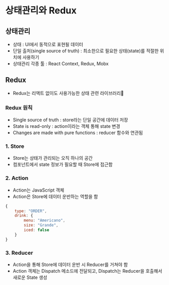 # 상태관리와 Redux

## 상태관리
- 상태 : UI에서 동적으로 표현될 데이터
- 단일 출처(single source of truth) : 최소한으로 필요한 상태(state)를 적절한 위치에 사용하기
- 상태관리 각종 툴 : React Context, Redux, Mobx

## Redux
- Redux는 리액트 없이도 사용가능한 상태 관련 라이브러리

### Redux 원칙
- Single source of truth : store라는 단일 공간에 데이터 저장
- State is read-only : action이라는 객체 통해 state 변경
- Changes are made with pure functions : reducer 함수와 연관됨

### 1. Store
- Store는 상태가 관리되는 오직 하나의 공간
- 컴포넌트에서 state 정보가 필요할 때 Store에 접근함

### 2. Action
- Action는 JavaScript 객체
- Action은 Store에 데이터 운반하는 역할을 함
```js
{
    type: "ORDER",
    drink: {
        menu: "Americano",
        size: "Grande",
        iced: false
    }
}
```

### 3. Reducer
- Action을 통해 Store에 데이터 운반 시 Reducer를 거쳐야 함
- Action 객체는 Dispatch 메소드에 전달되고, Dispatch는 Reducer을 호출해서 새로운 State 생성
